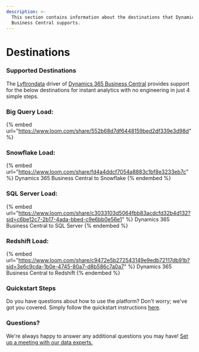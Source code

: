 ```yaml
---
description: >-
  This section contains information about the destinations that Dynamics 365
  Business Central supports.
---
```


# Destinations

### Supported Destinations

The [Lyftrondata](https://www.lyftrondata.com/) driver of [Dynamics 365 Business Central](https://www.lyftrondata.com/integration/dynamics-365-business-central/) provides support for the below destinations for instant analytics with no engineering in just 4 simple steps.

### Big Query Load:

{% embed url="https://www.loom.com/share/552b68d7df6448159bed2df339e3d98d" %}

### Snowflake Load:

{% embed url="https://www.loom.com/share/fd4a4ddcf7054a8883c1bf8e3233eb7c" %}
Dynamics 365 Business Central to Snowflake
{% endembed %}

### SQL Server Load:

{% embed url="https://www.loom.com/share/c3033103d5064fbb83acdcfd32b4d132?sid=c6be12c7-2b17-4ada-bbed-c9e6bb0e56e1" %}
Dynamics 365 Business Central to SQL Server
{% endembed %}

### Redshift Load:

{% embed url="https://www.loom.com/share/c9472e5b272543149e9edb72117db91b?sid=3e6c9cda-1b0e-4745-80a7-d8b586c7a0a7" %}
Dynamics 365 Business Central to Redshift
{% endembed %}

### Quickstart Steps

Do you have questions about how to use the platform? Don't worry; we've got you covered. Simply follow the quickstart instructions [here](./).

### Questions? <a href="#questions" id="questions"></a>

We're always happy to answer any additional questions you may have! [Set up a meeting with our data experts.](https://www.lyftrondata.com/book-a-meeting/)

